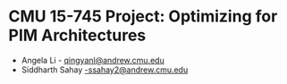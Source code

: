 # CMU 15-745 Project: Optimizing for PIM Architectures
* Angela Li - qingyanl@andrew.cmu.edu
* Siddharth Sahay -ssahay2@andrew.cmu.edu
